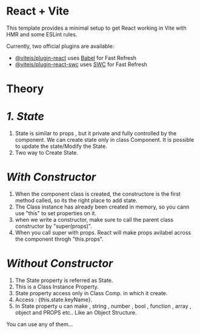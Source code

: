 # React + Vite

This template provides a minimal setup to get React working in Vite with HMR and some ESLint rules.

Currently, two official plugins are available:

- [@vitejs/plugin-react](https://github.com/vitejs/vite-plugin-react/blob/main/packages/plugin-react/README.md) uses [Babel](https://babeljs.io/) for Fast Refresh
- [@vitejs/plugin-react-swc](https://github.com/vitejs/vite-plugin-react-swc) uses [SWC](https://swc.rs/) for Fast Refresh


# Theory

# _1. State_

1. State is similar to props , but it private and fully controlled by the component. We can create state only in class Component. It is possible to update the state/Modify the State.
2. Two way to Create State.

# _With Constructor_

1. When the component class is created, the constructore is the first method called, so its the right place to add state.
2. The Class instance has already been created in memory, so you cann use "this" to set properties on it.
3. when we write a constructor, make sure to call the parent class constructor by "super(props)".
4. When you call super with props. React will make props avilabel across the component throgh "this.props".

# _Without Constructor_

1. The State property is referred as State.
2. This is a Class Instance Property.
3. State property access only in Class Comp. in which it create.
4. Access : {this.state.keyName}.
5. In State property u can make , string , number , bool , function , array , object and PROPS etc.. Like an Object Structure.

You can use any of them...